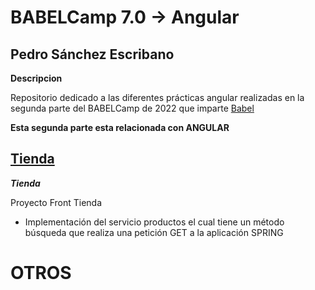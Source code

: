 # BABELCamp 7.0 -> Angular

## Pedro Sánchez Escribano  

**Descripcion**  
 
Repositorio dedicado a las diferentes prácticas angular realizadas en la segunda parte del BABELCamp de 2022 que imparte [Babel](https://www.babelgroup.com/)

**Esta segunda parte esta relacionada con ANGULAR**


## [Tienda](https://github.com/psanchez1095/BABELCamp_Angular_PedroSanchezEscribano/tree/main/tienda)  

***Tienda***

Proyecto Front Tienda
* Implementación del servicio productos el cual tiene un método búsqueda que realiza una petición
GET a la aplicación SPRING


# OTROS  
